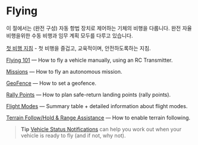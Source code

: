 # Flying

이 절에서는 (완전 구성) 자동 항법 장치로 제어하는 기체의 비행을 다룹니다. 완전 자율 비행을위한 수동 비행과 임무 계획 모두를 다루고 있습니다.

[첫 비행 지침](../flying/first_flight_guidelines.md) - 첫 비행을 즐겁고, 교육적이며, 안전하도록하는 지침.

[Flying 101](../flying/basic_flying.md) — How to fly a vehicle manually, using an RC Transmitter.

[Missions](../flying/missions.md) — How to fly an autonomous mission.

[GeoFence](../flying/geofence.md) — How to set a geofence.

[Rally Points](../flying/plan_safety_points.md) — How to plan safe-return landing points (rally points).

[Flight Modes](../flight_modes/README.md) — Summary table + detailed information about flight modes.

[Terrain Follow/Hold & Range Assistance](../flying/terrain_following_holding.md) — How to enable terrain following.

> **Tip** [Vehicle Status Notifications](../getting_started/vehicle_status.md) can help you work out when your vehicle is ready to fly (and if not, why not).